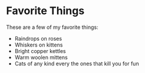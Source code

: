 # Favorite Things

These are a few of my favorite things:

- Raindrops on roses
- Whiskers on kittens
- Bright copper kettles
- Warm woolen mittens
- Cats of any kind every the ones that kill you for fun
